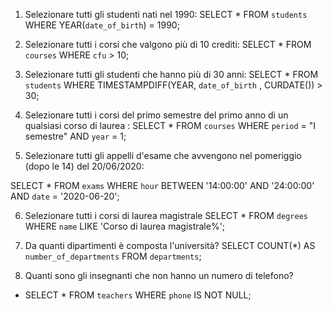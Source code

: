 1)  Selezionare tutti gli studenti nati nel 1990: 
    SELECT *
    FROM `students`
    WHERE YEAR(`date_of_birth`) = 1990;
    
2)  Selezionare tutti i corsi che valgono più di 10 crediti:
     SELECT *
     FROM `courses`
     WHERE `cfu` > 10;

3)  Selezionare tutti gli studenti che hanno più di 30 anni:
    SELECT * 
    FROM `students` 
    WHERE TIMESTAMPDIFF(YEAR, `date_of_birth` , CURDATE()) > 30;



4)  Selezionare tutti i corsi del primo semestre del primo anno di un qualsiasi corso di
 laurea :
   SELECT *
   FROM `courses`
   WHERE `period` = "I semestre" AND `year` = 1;

5)  Selezionare tutti gli appelli d'esame che avvengono nel pomeriggio (dopo le 14) del
 20/06/2020:

 SELECT * 
 FROM `exams` 
 WHERE `hour` BETWEEN '14:00:00' AND '24:00:00' AND `date` = '2020-06-20';

6) Selezionare tutti i corsi di laurea magistrale
    SELECT *
   FROM `degrees`
   WHERE `name` LIKE 'Corso di laurea magistrale%';

7)  Da quanti dipartimenti è composta l'università?
    SELECT COUNT(*) AS `number_of_departments`
    FROM `departments`;

8)  Quanti sono gli insegnanti che non hanno un numero di telefono?
  - SELECT *
   FROM `teachers`
   WHERE `phone` IS NOT NULL;
    
